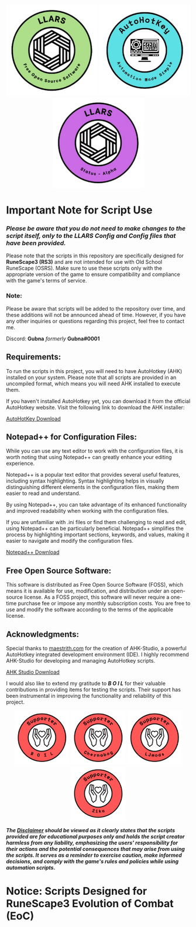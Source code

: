 <p align="center">
  <img width="250" height="250" src="https://github.com/Gubna-Tech/RuneScape/blob/main/Assets/Logo/LLARS/LLARS%20Logo.png">
  <img width="250" height="250" src="https://github.com/Gubna-Tech/RuneScape/blob/main/Assets/Logo/LLARS/AHK%20Logo.png">
  <img width="250" height="250" src="https://github.com/Gubna-Tech/RuneScape/blob/main/Assets/Logo/LLARS/LLARS%20Status.png">
</p>

# Important Note for Script Use
### *Please be aware that you do not need to make changes to the script itself, only to the LLARS Config and Config files that have been provided.*
Please note that the scripts in this repository are specifically designed for **RuneScape3 (RS3)** and are not intended for use with Old School RuneScape (OSRS). Make sure to use these scripts only with the appropriate version of the game to ensure compatibility and compliance with the game's terms of service.

### Note: 
Please be aware that scripts will be added to the repository over time, and these additions will not be announced ahead of time. However, if you have any other inquiries or questions regarding this project, feel free to contact me. 

Discord: **Gubna** *formerly* **Gubna#0001**

## Requirements:
To run the scripts in this project, you will need to have AutoHotkey (AHK) installed on your system. Please note that all scripts are provided in an uncompiled format, which means you will need AHK installed to execute them.

If you haven't installed AutoHotkey yet, you can download it from the official AutoHotkey website. Visit the following link to download the AHK installer:

[AutoHotKey Download](https://www.autohotkey.com/download/ahk-v2.exe)

## Notepad++ for Configuration Files:
While you can use any text editor to work with the configuration files, it is worth noting that using Notepad++ can greatly enhance your editing experience.

Notepad++ is a popular text editor that provides several useful features, including syntax highlighting. Syntax highlighting helps in visually distinguishing different elements in the configuration files, making them easier to read and understand.

By using Notepad++, you can take advantage of its enhanced functionality and improved readability when working with the configuration files.

If you are unfamiliar with .ini files or find them challenging to read and edit, using Notepad++ can be particularly beneficial. Notepad++ simplifies the process by highlighting important sections, keywords, and values, making it easier to navigate and modify the configuration files.

[Notepad++  Download](https://notepad-plus-plus.org/downloads/)

## Free Open Source Software:
This software is distributed as Free Open Source Software (FOSS), which means it is available for use, modification, and distribution under an open-source license. As a FOSS project, this software will never require a one-time purchase fee or impose any monthly subscription costs. You are free to use and modify the software according to the terms of the applicable license.

## Acknowledgments:
Special thanks to [maestrith.com](https://www.maestrith.com/) for the creation of AHK-Studio, a powerful AutoHotkey integrated development environment (IDE). I highly recommend AHK-Studio for developing and managing AutoHotkey scripts.

[AHK Studio Download](https://www.maestrith.com/ahk-studio/)

I would also like to extend my gratitude to ***B O I L*** for their valuable contributions in providing items for testing the scripts. Their support has been instrumental in improving the functionality and reliability of this project.

<p align="center">
  <img width="150" height="150" src="https://github.com/Gubna-Tech/RuneScape/blob/main/Assets/Logo/Supporter/Support%20BOIL.png">
  <img width="150" height="150" src="https://github.com/Gubna-Tech/RuneScape/blob/main/Assets/Logo/Supporter/Support%20Chernabog.png">
  <img width="150" height="150" src="https://github.com/Gubna-Tech/RuneScape/blob/main/Assets/Logo/Supporter/Support%20LJmods.png">
  <img width="150" height="150" src="https://github.com/Gubna-Tech/RuneScape/blob/main/Assets/Logo/Supporter/Support%20Zika.png">
</p>

***The [Disclaimer](Disclaimer.md) should be viewed as it clearly states that the scripts provided are for educational purposes only and holds the script creator harmless from any liability, emphasizing the users' responsibility for their actions and the potential consequences that may arise from using the scripts. It serves as a reminder to exercise caution, make informed decisions, and comply with the game's rules and policies while using automation scripts.***

# Notice: Scripts Designed for RuneScape3 Evolution of Combat (EoC)
